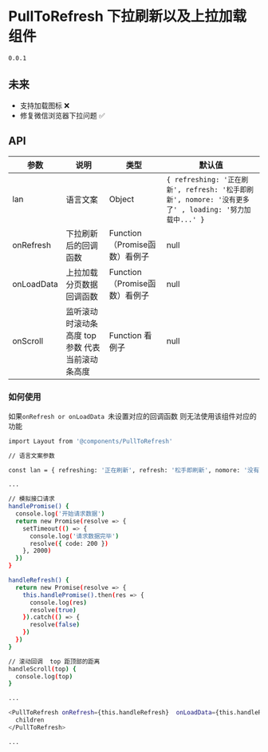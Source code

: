 # PullToRefresh 下拉刷新以及上拉加载组件

`0.0.1`

## 未来

- 支持加载图标 ❌
- 修复微信浏览器下拉问题 ✅

## API

| 参数 | 说明 | 类型 | 默认值 |
| --- | --- | --- | --- |
| lan | 语言文案 | Object | `{ refreshing: '正在刷新', refresh: '松手即刷新', nomore: '没有更多了' , loading: '努力加载中...' }` |
| onRefresh | 下拉刷新后的回调函数  | Function（Promise函数）看例子 | null |
| onLoadData | 上拉加载分页数据回调函数  | Function（Promise函数）看例子 | null |
| onScroll | 监听滚动时滚动条高度 top参数 代表当前滚动条高度 | Function 看例子 | null |

### 如何使用

如果`onRefresh or onLoadData `未设置对应的回调函数 则无法使用该组件对应的功能

```bash
import Layout from '@components/PullToRefresh'

// 语言文案参数

const lan = { refreshing: '正在刷新', refresh: '松手即刷新', nomore: '没有更多了' }

...

// 模拟接口请求
handlePromise() {
  console.log('开始请求数据')
  return new Promise(resolve => {
    setTimeout(() => {
      console.log('请求数据完毕')
      resolve({ code: 200 })
    }, 2000)
  })
}

handleRefresh() {
  return new Promise(resolve => {
    this.handlePromise().then(res => {
      console.log(res)
      resolve(true)
    }).catch(() => {
      resolve(false)
    })
  })
}

// 滚动回调  top 距顶部的距离
handleScroll(top) {
  console.log(top)
}

...

<PullToRefresh onRefresh={this.handleRefresh}  onLoadData={this.handleRefresh}  onScroll={this.handleScroll}   lan={lan}>
  children
</PullToRefresh>

...

```

